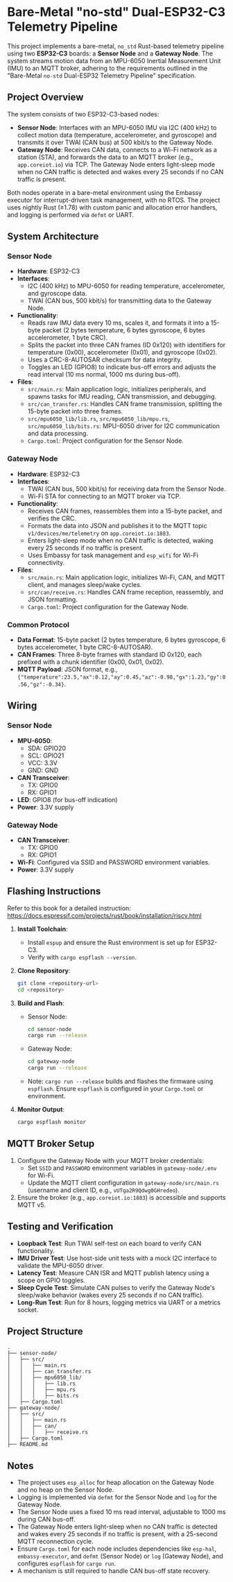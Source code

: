 # Bare-Metal "no-std" Dual-ESP32-C3 Telemetry Pipeline

This project implements a bare-metal, `no_std` Rust-based telemetry pipeline using two **ESP32-C3** boards: a **Sensor Node** and a **Gateway Node**. The system streams motion data from an MPU-6050 Inertial Measurement Unit (IMU) to an MQTT broker, adhering to the requirements outlined in the "Bare-Metal `no-std` Dual-ESP32 Telemetry Pipeline" specification.

## Project Overview

The system consists of two ESP32-C3-based nodes:
- **Sensor Node**: Interfaces with an MPU-6050 IMU via I2C (400 kHz) to collect motion data (temperature, accelerometer, and gyroscope) and transmits it over TWAI (CAN bus) at 500 kbit/s to the Gateway Node.
- **Gateway Node**: Receives CAN data, connects to a Wi-Fi network as a station (STA), and forwards the data to an MQTT broker (e.g., `app.coreiot.io`) via TCP. The Gateway Node enters light-sleep mode when no CAN traffic is detected and wakes every 25 seconds if no CAN traffic is present.

Both nodes operate in a bare-metal environment using the Embassy executor for interrupt-driven task management, with no RTOS. The project uses nightly Rust (≥1.78) with custom panic and allocation error handlers, and logging is performed via `defmt` or UART.

## System Architecture

### Sensor Node
- **Hardware**: ESP32-C3
- **Interfaces**:
  - I2C (400 kHz) to MPU-6050 for reading temperature, accelerometer, and gyroscope data.
  - TWAI (CAN bus, 500 kbit/s) for transmitting data to the Gateway Node.
- **Functionality**:
  - Reads raw IMU data every 10 ms, scales it, and formats it into a 15-byte packet (2 bytes temperature, 6 bytes gyroscope, 6 bytes accelerometer, 1 byte CRC).
  - Splits the packet into three CAN frames (ID 0x120) with identifiers for temperature (0x00), accelerometer (0x01), and gyroscope (0x02).
  - Uses a CRC-8-AUTOSAR checksum for data integrity.
  - Toggles an LED (GPIO8) to indicate bus-off errors and adjusts the read interval (10 ms normal, 1000 ms during bus-off).
- **Files**:
  - `src/main.rs`: Main application logic, initializes peripherals, and spawns tasks for IMU reading, CAN transmission, and debugging.
  - `src/can_transfer.rs`: Handles CAN frame transmission, splitting the 15-byte packet into three frames.
  - `src/mpu6050_lib/lib.rs`, `src/mpu6050_lib/mpu.rs`, `src/mpu6050_lib/bits.rs`: MPU-6050 driver for I2C communication and data processing.
  - `Cargo.toml`: Project configuration for the Sensor Node.

### Gateway Node
- **Hardware**: ESP32-C3
- **Interfaces**:
  - TWAI (CAN bus, 500 kbit/s) for receiving data from the Sensor Node.
  - Wi-Fi STA for connecting to an MQTT broker via TCP.
- **Functionality**:
  - Receives CAN frames, reassembles them into a 15-byte packet, and verifies the CRC.
  - Formats the data into JSON and publishes it to the MQTT topic `v1/devices/me/telemetry` on `app.coreiot.io:1883`.
  - Enters light-sleep mode when no CAN traffic is detected, waking every 25 seconds if no traffic is present.
  - Uses Embassy for task management and `esp_wifi` for Wi-Fi connectivity.
- **Files**:
  - `src/main.rs`: Main application logic, initializes Wi-Fi, CAN, and MQTT client, and manages sleep/wake cycles.
  - `src/can/receive.rs`: Handles CAN frame reception, reassembly, and JSON formatting.
  - `Cargo.toml`: Project configuration for the Gateway Node.

### Common Protocol
- **Data Format**: 15-byte packet (2 bytes temperature, 6 bytes gyroscope, 6 bytes accelerometer, 1 byte CRC-8-AUTOSAR).
- **CAN Frames**: Three 8-byte frames with standard ID 0x120, each prefixed with a chunk identifier (0x00, 0x01, 0x02).
- **MQTT Payload**: JSON format, e.g., `{"temperature":23.5,"ax":0.12,"ay":0.45,"az":-0.98,"gx":1.23,"gy":0.56,"gz":-0.34}`.

## Wiring

### Sensor Node
- **MPU-6050**:
  - SDA: GPIO20
  - SCL: GPIO21
  - VCC: 3.3V
  - GND: GND
- **CAN Transceiver**:
  - TX: GPIO0
  - RX: GPIO1
- **LED**: GPIO8 (for bus-off indication)
- **Power**: 3.3V supply

### Gateway Node
- **CAN Transceiver**:
  - TX: GPIO0
  - RX: GPIO1
- **Wi-Fi**: Configured via SSID and PASSWORD environment variables.
- **Power**: 3.3V supply

## Flashing Instructions

Refer to this book for a detailed instruction: https://docs.espressif.com/projects/rust/book/installation/riscv.html

1. **Install Toolchain**:
   - Install `espup` and ensure the Rust environment is set up for ESP32-C3.
   - Verify with `cargo espflash --version`.

2. **Clone Repository**:
   ```bash
   git clone <repository-url>
   cd <repository>
   ```

3. **Build and Flash**:
   - Sensor Node:
     ```bash
     cd sensor-node
     cargo run --release
     ```
   - Gateway Node:
     ```bash
     cd gateway-node
     cargo run --release
     ```
   - Note: `cargo run --release` builds and flashes the firmware using `espflash`. Ensure `espflash` is configured in your `Cargo.toml` or environment.

4. **Monitor Output**:
   ```bash
   cargo espflash monitor
   ```

## MQTT Broker Setup

1. Configure the Gateway Node with your MQTT broker credentials:
   - Set `SSID` and `PASSWORD` environment variables in `gateway-node/.env` for Wi-Fi.
   - Update the MQTT client configuration in `gateway-node/src/main.rs` (username and client ID, e.g., `vUTga2R9Qdwg0GHredeo`).
2. Ensure the broker (e.g., `app.coreiot.io:1883`) is accessible and supports MQTT v5.

## Testing and Verification

- **Loopback Test**: Run TWAI self-test on each board to verify CAN functionality.
- **IMU Driver Test**: Use host-side unit tests with a mock I2C interface to validate the MPU-6050 driver.
- **Latency Test**: Measure CAN ISR and MQTT publish latency using a scope on GPIO toggles.
- **Sleep Cycle Test**: Simulate CAN pulses to verify the Gateway Node's sleep/wake behavior (wakes every 25 seconds if no CAN traffic).
- **Long-Run Test**: Run for 8 hours, logging metrics via UART or a metrics socket.

## Project Structure

```
.
├── sensor-node/
│   ├── src/
│   │   ├── main.rs
│   │   ├── can_transfer.rs
│   │   ├── mpu6050_lib/
│   │   │   ├── lib.rs
│   │   │   ├── mpu.rs
│   │   │   ├── bits.rs
│   ├── Cargo.toml
├── gateway-node/
│   ├── src/
│   │   ├── main.rs
│   │   ├── can/
│   │   │   ├── receive.rs
│   ├── Cargo.toml
├── README.md
```

## Notes

- The project uses `esp_alloc` for heap allocation on the Gateway Node and no heap on the Sensor Node.
- Logging is implemented via `defmt` for the Sensor Node and `log` for the Gateway Node.
- The Sensor Node uses a fixed 10 ms read interval, adjustable to 1000 ms during CAN bus-off.
- The Gateway Node enters light-sleep when no CAN traffic is detected and wakes every 25 seconds if no traffic is present, with a 25-second MQTT reconnection cycle.
- Ensure `Cargo.toml` for each node includes dependencies like `esp-hal`, `embassy-executor`, and `defmt` (Sensor Node) or `log` (Gateway Node), and configures `espflash` for `cargo run`.
- A mechanism is still required to handle CAN bus-off state recovery.
